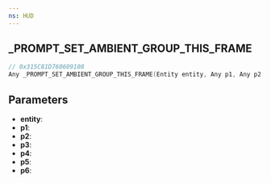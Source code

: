 ```yaml
---
ns: HUD
---
```

## _PROMPT_SET_AMBIENT_GROUP_THIS_FRAME

```c
// 0x315C81D760609108
Any _PROMPT_SET_AMBIENT_GROUP_THIS_FRAME(Entity entity, Any p1, Any p2, Any p3, Any p4, Any p5, Any p6);
```

## Parameters
* **entity**:
* **p1**:
* **p2**:
* **p3**:
* **p4**:
* **p5**:
* **p6**:
